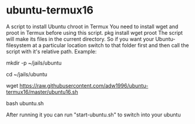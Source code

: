 # ubuntu-termux16

A script to install Ubuntu chroot in Termux
You need to install wget and proot in Termux before using this script.
pkg install wget proot
The script will make its files in the current directory. So if you want your Ubuntu-filesystem at a particular location switch to that folder first and then call the script with it's relative path. Example:

mkdir -p ~/jails/ubuntu

cd ~/jails/ubuntu

wget https://raw.githubusercontent.com/adw1996/ubuntu-termux16/master/ubuntu16.sh

bash ubuntu.sh

After running it you can run "start-ubuntu.sh" to switch into your ubuntu
